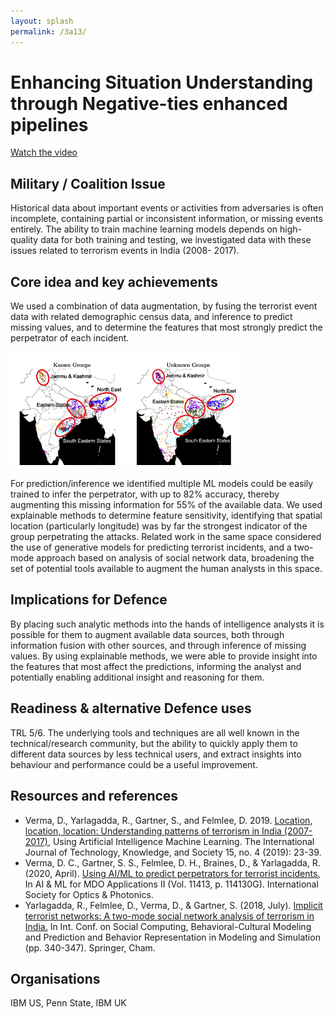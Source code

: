 ```yaml
---
layout: splash
permalink: /3a13/
---
```


# Enhancing Situation Understanding through Negative-ties enhanced pipelines

[Watch the video](https://ibm.box.com/v/Showcase-3a13-video)

## Military / Coalition Issue
Historical data about important events or activities from adversaries is often incomplete, containing partial or inconsistent information, or missing events entirely. The ability to train machine learning models depends on high-quality data for both training and testing, we investigated data with these issues related to terrorism events in India (2008- 2017).

## Core idea and key achievements
We used a combination of data augmentation, by fusing the terrorist event data with related demographic census data, and inference to predict missing values, and to determine the features that most strongly predict the perpetrator of each incident.

![image info](/dais/achievements/images/3a13-fig1.png)

For prediction/inference we identified multiple ML models could be easily trained to infer the perpetrator, with up to 82% accuracy, thereby augmenting this missing information for 55% of the available data. We used explainable methods to determine feature sensitivity, identifying that spatial location (particularly longitude) was by far the strongest indicator of the group perpetrating the attacks.
Related work in the same space considered the use of generative models for predicting terrorist incidents, and a two-mode approach based on analysis of social network data, broadening the set of potential tools available to augment the human analysts in this space.


## Implications for Defence
By placing such analytic methods into the hands of intelligence analysts it is possible for them to augment available data sources, both through information fusion with other sources, and through inference of missing values.  By using explainable methods, we were able to provide insight into the features that most affect the predictions, informing the analyst and potentially enabling additional insight and reasoning for them.

## Readiness & alternative Defence uses
TRL 5/6. The underlying tools and techniques are all well known in the technical/research community, but the ability to quickly apply them to different data sources by less technical users, and extract insights into behaviour and performance could be a useful improvement.

<!-- ![image info](/dais/achievements/images/1a02_figure1.jpg) -->

## Resources and references
* Verma, D., Yarlagadda, R., Gartner, S., and Felmlee, D. 2019. 
[Location, location, location: Understanding patterns of terrorism in India (2007-2017),](/doc-5514) Using Artificial Intelligence Machine Learning. The International Journal of Technology, Knowledge, and Society 15, no. 4 (2019): 23-39.
* Verma, D. C., Gartner, S. S., Felmlee, D. H., Braines, D., & Yarlagadda, R. (2020, April). 
[Using AI/ML to predict perpetrators for terrorist incidents.](/doc-5152) In AI & ML for MDO Applications II (Vol. 11413, p. 114130G). International Society for Optics & Photonics.
* Yarlagadda, R., Felmlee, D., Verma, D., & Gartner, S. (2018, July). 
[Implicit terrorist networks: A two-mode social network analysis of terrorism in India.](/doc-2738) In Int. Conf. on Social Computing, Behavioral-Cultural Modeling and Prediction and Behavior Representation in Modeling and Simulation (pp. 340-347). Springer, Cham.


## Organisations
IBM US, Penn State, IBM UK


